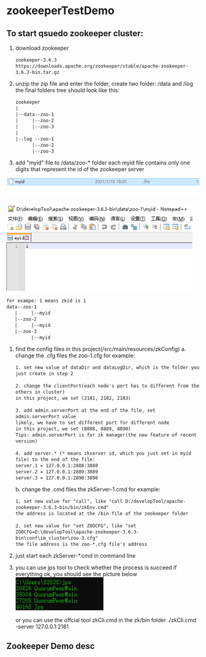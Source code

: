 # zookeeperTestDemo

## To start qsuedo zookeeper cluster:

1. download zookeeper
   
   ```
   zookeeper-3.6.3 https://downloads.apache.org/zookeeper/stable/apache-zookeeper-3.6.3-bin.tar.gz
   ```
   
   
   
2. unzip the zip file and enter the folder, create two folder: /data and /log
   the final folders tree should look like this:
   
   ```
   zookeeper
   |
   |--data--zoo-1
   |     |--zoo-2
   |     |--zoo-3
   |
   |--log --zoo-1
         |--zoo-2
         |--zoo-3
   ```
   
   
   
3. add "myid" file to /data/zoo-* folder
   each myid file contains only one digits that represent the id of the zookeeper server

![avatar](/readmeimg/img_1.png)

![avatar](/readmeimg/img_2.png)

```
for exampe: 1 means zkid is 1
data--zoo-1
   |     |--myid
   |--zoo-2
   |     |--myid
   |--zoo-3
         |--myid
```



1. find the config files in this project(/src/main/resources/zkConfig)
   a. change the .cfg files
      the zoo-1.cfg for example:

   ```
   1. set new value of dataDir and dataLogDir, which is the folder you just create in step 2
   
   2. change the clientPort(each node's port has to different from the others in cluster)
   in this project, we set (2181, 2182, 2183)
   
   3. add admin.serverPort at the end of the file, set admin.serverPort value
   likely, we have to set different port for different node
   in this project, we set (8888, 8889, 8890)
   Tips: admin.serverPort is for zk manager(the new feature of recent version)
   
   4. add server.* (* means zkserver id, which you just set in myid file) to the end of the file:
   server.1 = 127.0.0.1:2888:3888
   server.2 = 127.0.0.1:2889:3889
   server.3 = 127.0.0.1:2890:3890
   ```

   b. change the .cmd files
      the zkServer-1.cmd for example:

   ```
   1. set new value for "call", like "call D:/developTool/apache-zookeeper-3.6.3-bin/bin/zkEnv.cmd"
   the address is located at the /bin file of the zookeeper folder
   
   2. set new value for "set ZOOCFG", like "set ZOOCFG=D:\developTool\apache-zookeeper-3.6.3-bin\conf\im_cluster\zoo-3.cfg"
   the file address is the zoo-*.cfg file's address
   ```

2. just start each zkServer-*.cmd in command line

   

3. you can use jps tool to check whether the process is succeed
   if everything ok, you should see the picture below
   ![avatar](/readmeimg/img.png)

   or you can use the offcial tool zkCli.cmd in the zk/bin folder
   ./zkCli.cmd -server 127.0.0.1:2181 

      



## Zookeeper Demo desc

